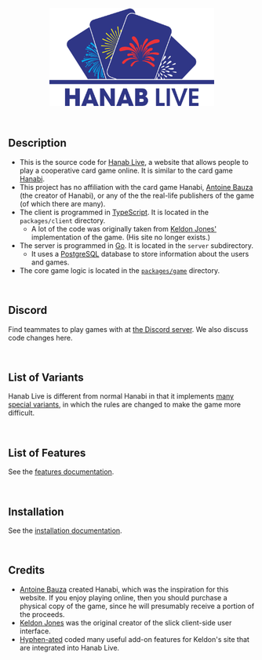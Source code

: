 <!-- markdownlint-disable MD041 -->

<p align="center">
  <img src="https://github.com/Hanabi-Live/hanabi-live/raw/main/public/img/logos/2.png" height=200 alt="Logo" title="Logo">
</p>

<br>

## Description

- This is the source code for [Hanab Live](http://hanab.live/), a website that allows people to play a cooperative card game online. It is similar to the card game [Hanabi](https://boardgamegeek.com/boardgame/98778/hanabi).
- This project has no affiliation with the card game Hanabi, [Antoine Bauza](https://en.wikipedia.org/wiki/Antoine_Bauza) (the creator of Hanabi), or any of the the real-life publishers of the game (of which there are many).
- The client is programmed in [TypeScript](https://www.typescriptlang.org/). It is located in the `packages/client` directory.
  - A lot of the code was originally taken from [Keldon Jones'](http://keldon.net/) implementation of the game. (His site no longer exists.)
- The server is programmed in [Go](https://golang.org/). It is located in the `server` subdirectory.
  - It uses a [PostgreSQL](https://www.postgresql.org/) database to store information about the users and games.
- The core game logic is located in the [`packages/game`](packages/game) directory.

<br>

## Discord

Find teammates to play games with at [the Discord server](https://discord.gg/FADvkJp). We also discuss code changes here.

<br>

## List of Variants

Hanab Live is different from normal Hanabi in that it implements [many special variants](https://github.com/Hanabi-Live/hanabi-live/tree/main/docs/variants.md), in which the rules are changed to make the game more difficult.

<br>

## List of Features

See the [features documentation](https://github.com/Hanabi-Live/hanabi-live/tree/main/docs/features.md).

<br>

## Installation

See the [installation documentation](https://github.com/Hanabi-Live/hanabi-live/tree/main/docs/install.md).

<br>

## Credits

- [Antoine Bauza](https://en.wikipedia.org/wiki/Antoine_Bauza) created Hanabi, which was the inspiration for this website. If you enjoy playing online, then you should purchase a physical copy of the game, since he will presumably receive a portion of the proceeds.
- [Keldon Jones](http://keldon.net/) was the original creator of the slick client-side user interface.
- [Hyphen-ated](https://github.com/Hyphen-ated/) coded many useful add-on features for Keldon's site that are integrated into Hanab Live.
